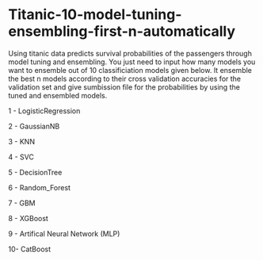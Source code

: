 # Titanic-10-model-tuning-ensembling-first-n-automatically
 Using titanic data predicts survival probabilities of the passengers through model tuning and ensembling. You just need to input how many models you want to ensemble out of 10 classificiation models given below. It ensemble the best n models according to their cross validation accuracies for the validation set and give sumbission file for the probabilities by using the tuned and ensembled models.
 
1 - LogisticRegression

2 - GaussianNB

3 - KNN

4 - SVC

5 - DecisionTree

6 - Random_Forest

7 - GBM

8 - XGBoost

9 - Artifical Neural Network (MLP)

10- CatBoost
